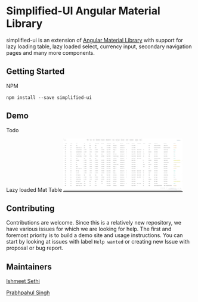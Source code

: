 # Simplified-UI Angular Material Library

simplified-ui is an extension of [Angular Material Library](https://github.com/angular/components) with support for lazy loading table, lazy loaded select, currency input, secondary navigation pages and many more components.

## Getting Started

NPM

```
npm install --save simplified-ui
```

## Demo

Todo

Lazy loaded Mat Table
![](images/table.gif)

## Contributing

Contributions are welcome. Since this is a relatively new repository, we have various issues for which we are looking for help. The first and foremost priority is to build a demo site and usage instructions. You can start by looking at issues with label `Help wanted` or creating new Issue with proposal or bug report.

## Maintainers

[Ishmeet Sethi](https://github.com/sethi-ishmeet)

[Prabhpahul Singh](https://github.com/prabhpahul)

